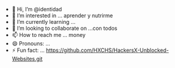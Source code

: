 - 👋 Hi, I’m @identidad
- 👀 I’m interested in ... aprender y nutrirme
- 🌱 I’m currently learning ...
- 💞️ I’m looking to collaborate on ...con todos
- 📫 How to reach me ... money
- 😄 Pronouns: ...
- ⚡ Fun fact: ...
https://github.com/HXCHS/HackersX-Unblocked-Websites.git
<!---
 a ✨ special ✨ repository because its `README.md` (this file) appears on your GitHub profile.
You can click the Preview link to take a look at your changes.
--->

